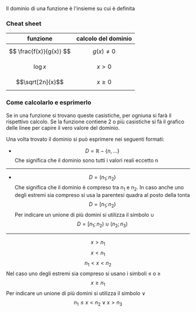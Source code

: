 Il dominio di una funzione è l'insieme su cui è definita

### Cheat sheet

| funzione | calcolo del dominio |
|-----------|-----------------------|
| $$ \frac{f(x)}{g(x)} $$| $$g(x) \neq 0$$|
| $$\log{x}$$|$$x>0$$|
|$$\sqrt[2n]{x}$$|$$x\geq0$$|

### Come calcolarlo e esprimerlo

Se in una funzione si trovano queste casistiche, per ogniuna si farà il rispettivo calcolo.
Se la funzione contiene 2 o più casistiche si fà il grafico delle linee per capire il vero valore del dominio.

Una volta trovato il dominio si può esprimere nei seguenti formati:

- $$D = \mathbb{R} - \{ n, ... \} $$
Che significa che il dominio sono tutti i valori reali eccetto n
-----
- $$D=(n_1 ; n_2)$$
	Che significa che il dominio è compreso tra $n_1$ e $n_2$.
	In caso anche uno degli estremi sia compreso si usa la parentesi quadra al posto della tonta
	$$D=[n_1;n_2)$$
	Per indicare un unione di più domini si utilizza il simbolo $\cup$
$$D=[n_1;n_2)\cup(n_2;n_3)$$
-----
$$x>n_1$$$$x<n_1$$$$n_1<x<n_2$$
	Nel caso uno degli estremi sia compreso si usano i simboli $\leq$ o $\geq$
$$ x \geq n_1 $$
	Per indicare un unione di più domini si utilizza il simbolo $\vee$
$$ n_1\leq x<n_2 \vee x > n_3 $$